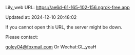 Lily_web URL: https://ae6d-61-165-102-156.ngrok-free.app

Updated at: 2024-12-10 20:48:02

If you cannot open this URL, the server might be down.

Please contact: 

goley04@foxmail.com Or Wechat:GL_yeaH